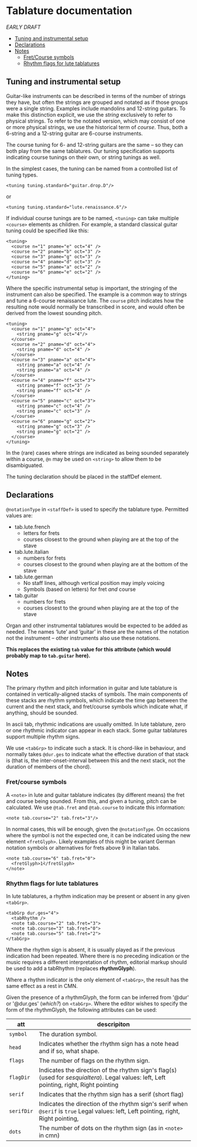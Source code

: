 # Tablature documentation
*EARLY DRAFT*
 * [Tuning and instrumental setup](#Tuning-and-instrumental-setup)
 * [Declarations](#Declarations)
 * [Notes](#Notes)
   * [Fret/Course symbols](#Fret/course-symbols)
   * [Rhythm flags for lute tablatures](#Rhythm-flags-for-lute-tablatures)
## Tuning and instrumental setup
Guitar-like instruments can be described in terms of the number of
strings they have, but often the strings are grouped and notated as if those
groups were a single string. Examples include mandolins and 12-string guitars.
To make this distinction explicit, we use the *string* exclusively to refer to
physical strings. To refer to the notated version, which may consist of one or
more physical strings, we use the historical term of *course*. Thus, both a
6-string and a 12-string guitar are 6-course instruments.

The course tuning for 6- and 12-string guitars are the same – so they can both
play from the same tablatures. Our tuning specification supports indicating
course tunings on their own, or string tunings as well.

In the simplest cases, the tuning can be named from a controlled list of tuning
types.
```
<tuning tuning.standard="guitar.drop.D"/>
```
or
```
<tuning tuning.standard="lute.renaissance.6"/>
```
If individual course tunings are to be named, `<tuning>` can take multiple
`<course>` elements as children. For example, a standard classical guitar
tuning could be specified like this:
```
<tuning>
  <course n="1" pname="e" oct="4" />
  <course n="2" pname="b" oct="3" />
  <course n="3" pname="g" oct="3" />
  <course n="4" pname="d" oct="3" />
  <course n="5" pname="a" oct="2" />
  <course n="6" pname="e" oct="2" />
</tuning>
```
Where the specific instrumental setup is important, the stringing of the
instrument can also be specified. The example is a common way to strings
and tune a 6-course renaissance lute. The `course` pitch indicates how the
resulting note would normally be transcribed in score, and would often be
derived from the lowest sounding pitch.
```
<tuning>
  <course n="1" pname="g" oct="4">
    <string pname="g" oct="4"/>
  </course>
  <course n="2" pname="d" oct="4">
    <string pname="d" oct="4" />
  </course>
  <course n="3" pname="a" oct="4">
    <string pname="a" oct="4" />
    <string pname="a" oct="4" />
  </course>
  <course n="4" pname="f" oct="3">
    <string pname="f" oct="3" />
    <string pname="f" oct="4" />
  </course>
  <course n="5" pname="c" oct="3">
    <string pname="c" oct="4" />
    <string pname="c" oct="3" />
  </course>
  <course n="6" pname="g" oct="2">
    <string pname="g" oct="3" />
    <string pname="g" oct="2" />
  </course>
</tuning>
```
In the (rare) cases where strings are indicated as being sounded separately
within a course, `@n` may be used on `<string>` to allow them to be
disambiguated.

The tuning declaration should be placed in the staffDef element.

## Declarations
`@notationType` in `<staffDef>` is used to specify the tablature type.
Permitted values are:
 * tab.lute.french
   * letters for frets
   * courses closest to the ground when playing are at the top of the stave
 * tab.lute.italian
   * numbers for frets
   * courses closest to the ground when playing are at the bottom of the stave
 * tab.lute.german
   * No staff lines, although vertical position may imply voicing
   * Symbols (based on letters) for fret *and* course
 * tab.guitar
   * numbers for frets
   * courses closest to the ground when playing are at the top of the stave

Organ and other instrumental tablatures would be expected to be added
as needed. The names ‘lute’ and ‘guitar’ in these are the names of the
notation not the instrument – other instruments also use these notations.

**This replaces the existing `tab` value for this attribute (which
would probably map to `tab.guitar` here).**

## Notes
The primary rhythm and pitch information in guitar and lute tablature
is contained in vertically-aligned stacks of symbols. The main
components of these stacks are rhythm symbols, which indicate the time
gap between the current and the next stack, and fret/course symbols
which indicate what, if anything, should be sounded.

In ascii tab, rhythmic indications are usually omitted. In lute
tablature, zero or one rhythmic indicator can appear in each stack.
Some guitar tablatures support multiple rhythm signs.

We use `<tabGrp>` to indicate such a stack. It is chord-like in
behaviour, and normally takes `@dur.ges` to indicate what the
effective duration of that stack is (that is, the
 inter-onset-interval between this and the next stack, not the
 duration of members of the chord).

### Fret/course symbols
A `<note>` in lute and guitar tablature indicates (by different
means) the fret and course being sounded. From this, and given a
tuning, pitch can be calculated. We use `@tab.fret` and
`@tab.course` to indicate this information:
```
<note tab.course="2" tab.fret="3"/>
```
In normal cases, this will be enough, given the `@notationType`. On
occasions where the symbol is not the expected one, it can be indicated using
the new element `<fretGlyph>`. Likely examples of this might be variant
German notation symbols or alternatives for frets above 9 in Italian tabs.

```
<note tab.course="6" tab.fret="0">
  <fretGlyph>1̄</fretGlyph>
</note>
```

### Rhythm flags for lute tablatures
In lute tablatures, a rhythm indication may be present or absent in any
given `<tabGrp>`.
```
<tabGrp dur.ges="4">
  <tabRhythm />
  <note tab.course="2" tab.fret="3">
  <note tab.course="3" tab.fret="0">
  <note tab.course="5" tab.fret="2">
</tabGrp>
```

Where the rhythm sign is absent, it is usually played as if
the previous indication had been repeated. Where there is no preceding
indication or the music requires a different interpretation of rhythm,
editorial markup should be used to add a tabRhythm (replaces **rhythmGlyph**).

Where a rhythm indicator is the only element of `<tabGrp>`, the result has the
same effect as a rest in CMN.

Given the presence of a rhythmGlyph, the form can be inferred from '@dur' or
'@dur.ges' (*which?*) on `<tabGrp>`. Where the editor wishes to specify the
form of the rhythmGlyph, the following attributes can be used:

att | descripiton
---|---
 `symbol` | The duration symbol.
`head` | Indicates whether the rhythm sign has a note head and if so, what shape.
`flags` | The number of flags on the rhythm sign.
`flagDir` | Indicates the direction of the rhythm sign's flag(s) (used for *sesquialtera*). Legal values: left, Left pointing, right, Right pointing
`serif` | Indicates that the rhythm sign has a serif (short flag)
`serifDir` | Indicates the direction of the rhythm sign's serif when `@serif` is `true` Legal values: left, Left pointing, right, Right pointing,
`dots` | The number of dots on the rhythm sign (as in `<note>` in cmn)
